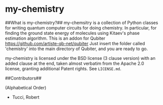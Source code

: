 # my-chemistry

##What is my-chemistry?##
my-chemsitry is a collection of Python classes for writing quantum computer circuits for doing chemistry. In particular, for finding the ground state energy of molecules using Kitaev's phase estimation algorithm. This is an addon for Qubiter https://github.com/artiste-qb-net/qubiter Just insert the folder called 'chemistry' into the main directory of Qubiter, and you are ready to go.

my-chemistry is licensed under the BSD license (3 clause version) with an added clause at the end, taken almost verbatim from the Apache 2.0 license, granting additional Patent rights. See `LICENSE.md`.

##Contributors##

(Alphabetical Order)
* Tucci, Robert
